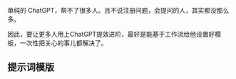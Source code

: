 单纯的 ChatGPT，帮不了很多人。且不说注册问题，会提问的人，其实都没那么多。

因此，要让更多人用上ChatGPT提效进阶，最好是能基于工作流给他设置好模板，一次性把关心的事儿都解决了。

## 提示词模版

